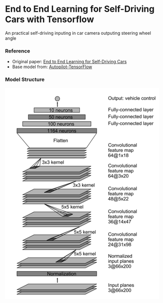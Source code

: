 # End to End Learning for Self-Driving Cars with Tensorflow
An practical self-driving inputing in car camera outputing steering wheel angle

### Reference

 - Original paper: [End to End Learning for Self-Driving Cars](https://arxiv.org/pdf/1604.07316.pdf)
 - Base model from: [Autopilot-TensorFlow](https://github.com/SullyChen/Autopilot-TensorFlow)


### Model Structure
 
 ![Model Structure](https://github.com/whitelok/end-to-end-learning-for-self-driving-cars-tensorflow/blob/master/resources/imgs/ModelStructure.PNG)
